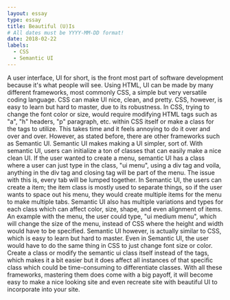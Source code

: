 ```yaml
---
layout: essay
type: essay
title: Beautiful (U)Is
# All dates must be YYYY-MM-DD format!
date: 2018-02-22
labels:
  - CSS
  - Semantic UI
---
```

  
   A user interface, UI for short, is the front most part of software development because it's what people will see. Using HTML, UI can be made by many different frameworks, most commonly CSS, a simple but very versatile coding language. CSS can make UI nice, clean, and pretty. CSS, however, is easy to learn but hard to master, due to its robustness. In CSS, trying to change the font color or size, would require modifying HTML tags such as "a", "h" headers, "p" paragraph, etc. within CSS itself or make a class for the tags to utilize. This takes time and it feels annoying to do it over and over and over. However, as stated before, there are other frameworks such as Semantic UI. 
  Semantic UI makes making a UI simpler, sort of. With semantic UI, users can initialize a ton of classes that can easily make a nice clean UI. If the user wanted to create a menu, semantic UI has a class where a user can just type in the class, "ui menu", using a div tag and voila, anything in the div tag and closing tag will be part of the menu. The issue with this is, every tab will be lumped together. In Semantic UI, the users can create a item; the item class is mostly used to separate things, so if the user wants to space out his menu, they would create multiple items for the menu to make multiple tabs. Semantic UI also has multiple variations and types for each class which can affect color, size, shape, and even alignment of items. An example with the menu, the user could type, "ui medium menu", which will change the size of the menu, instead of CSS where the height and width would have to be specified. 
  Semantic UI however, is actually similar to CSS, which is easy to learn but hard to master. Even in Semantic UI, the user would have to do the same thing in CSS to just change font size or color. Create a class or modify the semantic ui class itself instead of the tags, which makes it a bit easier but it does affect all instances of that specific class which could be time-consuming to differentiate classes. With all these frameworks, mastering them does come with a big payoff, it will become easy to make a nice looking site and even recreate site with beautiful UI to incorporate into your site.



